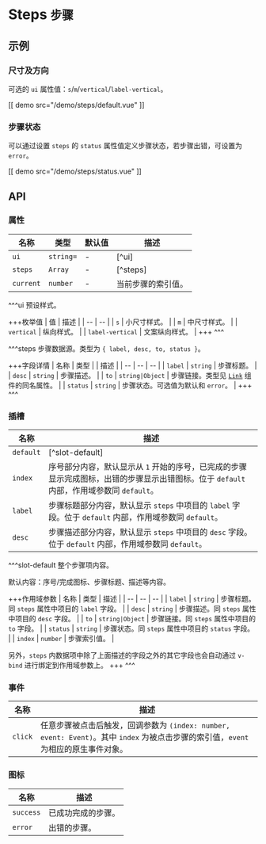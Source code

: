 # Steps <small>步骤</small>

## 示例

### 尺寸及方向

可选的 `ui` 属性值：`s`/`m`/`vertical`/`label-vertical`。

[[ demo src="/demo/steps/default.vue" ]]

### 步骤状态

可以通过设置 `steps` 的 `status` 属性值定义步骤状态，若步骤出错，可设置为 `error`。

[[ demo src="/demo/steps/status.vue" ]]

## API

### 属性

| 名称 | 类型 | 默认值 | 描述 |
| -- | -- | -- | -- |
| `ui` | `string=` | - | [^ui] |
| `steps` | `Array` | - | [^steps] |
| `current` | `number` | - | 当前步骤的索引值。 |

^^^ui
预设样式。

+++枚举值
| 值 | 描述 |
| -- | -- |
| `s` | 小尺寸样式。 |
| `m` | 中尺寸样式。 |
| `vertical` | 纵向样式。 |
| `label-vertical` | 文案纵向样式。 |
+++
^^^

^^^steps
步骤数据源。类型为 `{ label, desc, to, status }`。

+++字段详情
| 名称 | 类型 | | 描述 |
| -- | -- | -- |
| `label` | `string` | 步骤标题。 |
| `desc` | `string` | 步骤描述。 |
| `to` | `string|Object` | 步骤链接。类型见 [`Link`](./link#属性) 组件的同名属性。 |
| `status` | `string` | 步骤状态。可选值为默认和 `error`。 |
+++
^^^

### 插槽

| 名称 | 描述 |
| -- | -- |
| `default` | [^slot-default] |
| `index` | 序号部分内容，默认显示从 `1` 开始的序号，已完成的步骤显示完成图标，出错的步骤显示出错图标。位于 `default` 内部，作用域参数同 `default`。 |
| `label` | 步骤标题部分内容，默认显示 `steps` 中项目的 `label` 字段。位于 `default` 内部，作用域参数同 `default`。 |
| `desc` | 步骤描述部分内容，默认显示 `steps` 中项目的 `desc` 字段。位于 `default` 内部，作用域参数同 `default`。 |

^^^slot-default
整个步骤项内容。

默认内容：序号/完成图标、步骤标题、描述等内容。

+++作用域参数
| 名称 | 类型 | 描述 |
| -- | -- | -- |
| `label` | `string` | 步骤标题。同 `steps` 属性中项目的 `label` 字段。 |
| `desc` | `string` | 步骤描述。同 `steps` 属性中项目的 `desc` 字段。 |
| `to` | `string|Object` | 步骤链接。同 `steps` 属性中项目的 `to` 字段。 |
| `status` | `string` | 步骤状态。同 `steps` 属性中项目的 `status` 字段。 |
| `index` | `number` | 步骤索引值。 |

另外，`steps` 内数据项中除了上面描述的字段之外的其它字段也会自动通过 `v-bind` 进行绑定到作用域参数上。
+++
^^^

### 事件

| 名称 | 描述 |
| -- | -- |
| `click` | 任意步骤被点击后触发，回调参数为 `(index: number, event: Event)`。其中 `index` 为被点击步骤的索引值，`event` 为相应的原生事件对象。 |

### 图标

| 名称 | 描述 |
| -- | -- |
| `success` | 已成功完成的步骤。 |
| `error` | 出错的步骤。 |
